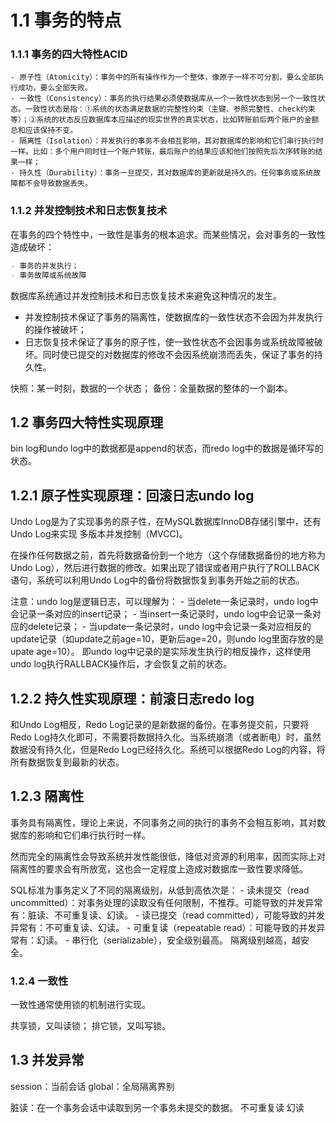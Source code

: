 
# 1.1 事务的特点

### 1.1.1 事务的四大特性ACID
```
- 原子性（Atomicity）：事务中的所有操作作为一个整体，像原子一样不可分割，要么全部执行成功，要么全部失败。
- 一致性（Consistency）：事务的执行结果必须使数据库从一个一致性状态到另一个一致性状态。一致性状态是指：①系统的状态满足数据的完整性约束（主键、参照完整性、check约束等）；②系统的状态反应数据库本应描述的现实世界的真实状态，比如转账前后两个账户的金额总和应该保持不变。
- 隔离性（Isolation）：并发执行的事务不会相互影响，其对数据库的影响和它们串行执行时一样。比如：多个用户同时往一个账户转账，最后账户的结果应该和他们按照先后次序转账的结果一样；
- 持久性（Durability）：事务一旦提交，其对数据库的更新就是持久的。任何事务或系统故障都不会导致数据丢失。

```
### 1.1.2 并发控制技术和日志恢复技术

在事务的四个特性中，一致性是事务的根本追求。而某些情况，会对事务的一致性造成破坏：
```markdown
- 事务的并发执行；
- 事务故障或系统故障
```

数据库系统通过并发控制技术和日志恢复技术来避免这种情况的发生。
- 并发控制技术保证了事务的隔离性，使数据库的一致性状态不会因为并发执行的操作被破坏；
- 日志恢复技术保证了事务的原子性，使一致性状态不会因事务或系统故障被破坏。同时使已提交的对数据库的修改不会因系统崩溃而丢失，保证了事务的持久性。

快照：某一时刻，数据的一个状态；
备份：全量数据的整体的一个副本。

## 1.2 事务四大特性实现原理

bin log和undo log中的数据都是append的状态，而redo log中的数据是循环写的状态。

## 1.2.1 原子性实现原理：回滚日志undo log

Undo Log是为了实现事务的原子性，在MySQL数据库InnoDB存储引擎中，还有Undo Log来实现 多版本并发控制（MVCC)。

在操作任何数据之前，首先将数据备份到一个地方（这个存储数据备份的地方称为Undo Log），然后进行数据的修改。如果出现了错误或者用户执行了ROLLBACK语句，系统可以利用Undo Log中的备份将数据恢复到事务开始之前的状态。

注意：undo log是逻辑日志，可以理解为：
    - 当delete一条记录时，undo log中会记录一条对应的insert记录；
    - 当insert一条记录时，undo log中会记录一条对应的delete记录；
    - 当update一条记录时，undo log中会记录一条对应相反的update记录（如update之前age=10，更新后age=20，则undo log里面存放的是upate age=10）。
    即undo log中记录的是实际发生执行的相反操作，这样使用undo log执行RALLBACK操作后，才会恢复之前的状态。


## 1.2.2 持久性实现原理：前滚日志redo log

和Undo Log相反，Redo Log记录的是新数据的备份。在事务提交前，只要将Redo Log持久化即可，不需要将数据持久化。当系统崩溃（或者断电）时，虽然数据没有持久化，但是Redo Log已经持久化。系统可以根据Redo Log的内容，将所有数据恢复到最新的状态。


## 1.2.3 隔离性

事务具有隔离性，理论上来说，不同事务之间的执行的事务不会相互影响，其对数据库的影响和它们串行执行时一样。

然而完全的隔离性会导致系统并发性能很低，降低对资源的利用率，因而实际上对隔离性的要求会有所放宽，这也会一定程度上造成对数据库一致性要求降低。

SQL标准为事务定义了不同的隔离级别，从低到高依次是：
    - 读未提交（read uncommitted）：对事务处理的读取没有任何限制，不推荐。可能导致的并发异常有：脏读、不可重复读、幻读。
    - 读已提交（read committed），可能导致的并发异常有：不可重复读、幻读。
    - 可重复读（repeatable read）：可能导致的并发异常有：幻读。
    - 串行化（serializable），安全级别最高。
隔离级别越高，越安全。

### 1.2.4 一致性

一致性通常使用锁的机制进行实现。

共享锁，又叫读锁；
排它锁，又叫写锁。

## 1.3 并发异常

session：当前会话
global：全局隔离界别

脏读：在一个事务会话中读取到另一个事务未提交的数据。
不可重复读
幻读
